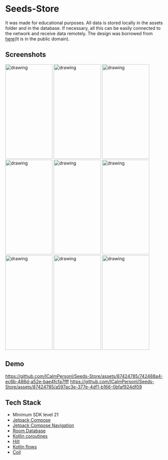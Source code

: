 # Seeds-Store
It was made for educational purposes. All data is stored locally in the assets folder and in the database. If necessary, all this can be easily connected to the network and receive data remotely.
The design was borrowed from [here](https://www.figma.com/file/tWrllJunocgWDR6B44p5OM/Delivery-App_UI-Kit?type=design&node-id=33-444&t=yML41RFx8FePzbyt-0)(It is in the public domain).

Screenshots
---------------
<img src="https://github.com/ICalmPersonI/Seeds-Store/assets/87424785/51425af4-41d8-4ba9-92fb-9c0c0d8f3a29" alt="drawing" width="150" height="300"/>
<img src="https://github.com/ICalmPersonI/Seeds-Store/assets/87424785/21844a18-23e4-4564-8e5c-8852655f7d91" alt="drawing" width="150" height="300"/>
<img src="https://github.com/ICalmPersonI/Seeds-Store/assets/87424785/9e3e89f8-a3b4-4985-9214-40b4ea0f3ec3" alt="drawing" width="150" height="300"/>

<img src="https://github.com/ICalmPersonI/Seeds-Store/assets/87424785/aa78075c-ba68-4dba-9daf-49e35baf4bae" alt="drawing" width="150" height="300"/>
<img src="https://github.com/ICalmPersonI/Seeds-Store/assets/87424785/7f2d3510-998b-49c1-96e9-3a85398b025f" alt="drawing" width="150" height="300"/>
<img src="https://github.com/ICalmPersonI/Seeds-Store/assets/87424785/fcdc0752-0978-4f10-9ac5-80c996813d5f" alt="drawing" width="150" height="300"/>

<img src="https://github.com/ICalmPersonI/Seeds-Store/assets/87424785/9693818f-ba48-4032-971d-ec85a3dcf778" alt="drawing" width="150" height="300"/>
<img src="https://github.com/ICalmPersonI/Seeds-Store/assets/87424785/19ab9ba5-e52e-47f7-83a3-3283fc548c95" alt="drawing" width="150" height="300"/>
<img src="https://github.com/ICalmPersonI/Seeds-Store/assets/87424785/4253a402-afcb-4970-8e52-562bbe2a3eeb" alt="drawing" width="150" height="300"/>

Demo
---------------
https://github.com/ICalmPersonI/Seeds-Store/assets/87424785/742488a4-ec6b-488d-a52e-bae4fcfa7fff
https://github.com/ICalmPersonI/Seeds-Store/assets/87424785/a597ac3e-377e-4df1-b166-0bfaf924df09

Tech Stack
---------------
- Minimum SDK level 21
- [Jetpack Compose](https://developer.android.com/jetpack/compose/documentation)
- [Jetpack Compose Navigation](https://developer.android.com/jetpack/compose/navigation)
- [Room Database](https://developer.android.com/training/data-storage/room)
- [Kotlin coroutines](https://developer.android.com/kotlin/coroutines)
- [Hilt](https://dagger.dev/hilt)
- [Kotlin flows](https://developer.android.com/kotlin/flow)
- [Coil](https://coil-kt.github.io/coil/compose)

